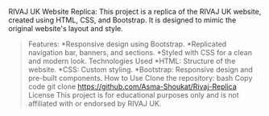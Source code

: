 


RIVAJ UK Website Replica:
This project is a replica of the RIVAJ UK website, created using HTML, CSS, and Bootstrap. It is designed to mimic the original website's layout and style.

>Features:
*Responsive design using Bootstrap.
*Replicated navigation bar, banners, and sections.
*Styled with CSS for a clean and modern look.
>Technologies Used
*HTML: Structure of the website.
*CSS: Custom styling.
*Bootstrap: Responsive design and pre-built components.
>How to Use
Clone the repository:
bash
Copy code
git clone https://github.com/Asma-Shoukat/Rivaj-Replica
>License
This project is for educational purposes only and is not affiliated with or endorsed by RIVAJ UK.








